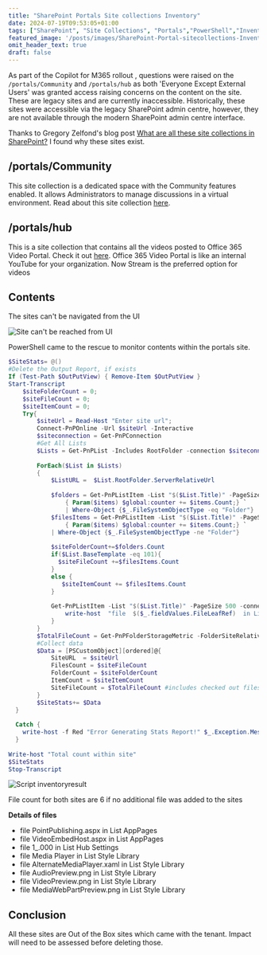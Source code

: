 ```yaml
---
title: "SharePoint Portals Site collections Inventory"
date: 2024-07-19T09:53:05+01:00
tags: ["SharePoint", "Site Collections", "Portals","PowerShell","Inventory"]
featured_image: '/posts/images/SharePoint-Portal-sitecollections-Inventory/Script_result.png'
omit_header_text: true
draft: false
---
```


As part of the Copilot for M365 rollout , questions were raised on the `/portals/Community` and `/portals/hub` as both 'Everyone Except External Users' was granted access raising concerns on the content on the site. These are legacy sites and are currently inaccessible. Historically, these sites were accessible via the legacy SharePoint admin centre, however, they are not available through the modern SharePoint admin centre interface.

Thanks to Gregory Zelfond's blog post [What are all these site collections in SharePoint?](https://sharepointmaven.com/site-collections-sharepoint/) I found why these sites exist. 

## /portals/Community

This site collection is a dedicated space with the Community features enabled. It allows Administrators to manage discussions in a virtual environment. Read about this site collection [here](https://support.office.com/en-us/article/Create-a-community-8b6bb936-7ebc-4e60-b8ab-2d4897499af9).

## /portals/hub 

This is a site collection that contains all the videos posted to Office 365 Video Portal. Check it out [here](https://sharepointmaven.com/how-to-add-a-video-in-sharepoint/). Office 365 Video Portal is like an internal YouTube for your organization. Now Stream is the preferred option for videos

## Contents

The sites can't be navigated from the UI

![Site can't be reached from UI](../images/SharePoint-Portal-sitecollections-Inventory/Portals_Community_Inaccessible.png)

PowerShell came to the rescue to monitor contents within the portals site.

```PowerShell
$SiteStats= @()
#Delete the Output Report, if exists
If (Test-Path $OutPutView) { Remove-Item $OutPutView }
Start-Transcript
    $siteFolderCount = 0;
    $siteFileCount = 0;
    $siteItemCount = 0;
    Try{
        $siteUrl = Read-Host "Enter site url";
        Connect-PnPOnline -Url $siteUrl -Interactive
        $siteconnection = Get-PnPConnection
        #Get All Lists
        $Lists = Get-PnPList -Includes RootFolder -connection $siteconnection| Where-Object {$_.Hidden -eq $False  }
       
        ForEach($List in $Lists)
        {
            $ListURL =  $List.RootFolder.ServerRelativeUrl
 
            $folders = Get-PnPListItem -List "$($List.Title)" -PageSize 500 -connection $siteconnection -ScriptBlock `
                { Param($items) $global:counter += $items.Count;} `
                | Where-Object {$_.FileSystemObjectType -eq "Folder"}
            $filesItems = Get-PnPListItem -List "$($List.Title)" -PageSize 500 -connection $siteconnection -ScriptBlock `
                { Param($items) $global:counter += $items.Count;} `
            | Where-Object {$_.FileSystemObjectType -ne "Folder"}
           
            $siteFolderCount+=$folders.Count
            if($List.BaseTemplate -eq 101){  
              $siteFileCount +=$filesItems.Count
            }
            else {
               $siteItemCount += $filesItems.Count
            }
 
            Get-PnPListItem -List "$($List.Title)" -PageSize 500 -connection $siteconnection | ForEach-Object{
                write-host  "file  $($_.fieldValues.FileLeafRef)  in List $($List.Title)"
            }
        }
        $TotalFileCount = Get-PnPFolderStorageMetric -FolderSiteRelativeUrl $siteurl -connection $siteconnection| Select -ExpandProperty TotalFileCount  
        #Collect data
        $Data = [PSCustomObject][ordered]@{
            SiteURL  = $siteUrl
            FilesCount = $siteFileCount
            FolderCount = $siteFolderCount
            ItemCount = $siteItemCount
            SiteFileCount = $TotalFileCount #includes checked out files
        }
        $SiteStats+= $Data
  }
 
  Catch {
    write-host -f Red "Error Generating Stats Report!" $_.Exception.Message
  }
 
Write-host "Total count within site"
$SiteStats
Stop-Transcript
```

![Script inventoryresult](../images/SharePoint-Portal-sitecollections-Inventory/Script_result.png)

File count for both sites are 6 if no additional file was added to the sites

**Details of files**

* file  PointPublishing.aspx  in List AppPages
* file  VideoEmbedHost.aspx  in List AppPages
* file  1_.000  in List Hub Settings
* file  Media Player  in List Style Library
* file  AlternateMediaPlayer.xaml  in List Style Library
* file  AudioPreview.png  in List Style Library
* file  VideoPreview.png  in List Style Library
* file  MediaWebPartPreview.png  in List Style Library

## Conclusion

All these sites are Out of the Box sites which came with the tenant.  Impact will need to be assessed before deleting those.